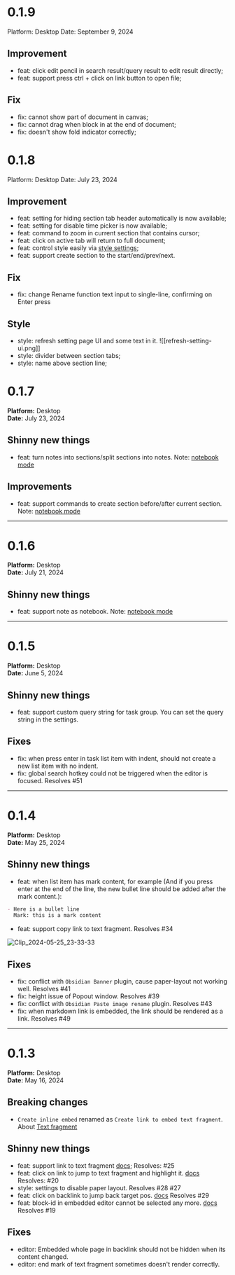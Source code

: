 
# 0.1.9

Platform: Desktop
Date: September 9, 2024

## Improvement

- feat: click edit pencil in search result/query result to edit result directly;
- feat: support press ctrl + click on link button to open file;

## Fix

- fix: cannot show part of document in canvas;
- fix: cannot drag when block in at the end of document;
- fix: doesn't show fold indicator correctly;

# 0.1.8

Platform: Desktop
Date: July 23, 2024

## Improvement

- feat: setting for hiding section tab header automatically is now available;
- feat: setting for disable time picker is now available;
- feat: command to zoom in current section that contains cursor;
- feat: click on active tab will return to full document;
- feat: control style easily via [style settings](https://github.com/mgmeyers/obsidian-style-settings);
- feat: support create section to the start/end/prev/next.

## Fix

- fix: change Rename function text input to single-line, confirming on Enter press

## Style

- style: refresh setting page UI and some text in it. 
![[refresh-setting-ui.png]]
- style: divider between section tabs;
- style: name above section line;

# 0.1.7

**Platform:** Desktop  
**Date:** July 23, 2024

## Shinny new things

- feat: turn notes into sections/split sections into notes. Note: [notebook mode](https://docs.outliner.md/pages/20240721175612)
## Improvements

- feat: support commands to create section before/after current section. Note: [notebook mode](https://docs.outliner.md/pages/20240721175612)

---

# 0.1.6

**Platform:** Desktop  
**Date:** July 21, 2024

## Shinny new things

- feat: support note as notebook. Note: [notebook mode](https://docs.outliner.md/pages/20240721175612)

---

# 0.1.5

**Platform:** Desktop  
**Date:** June 5, 2024

## Shinny new things

- feat: support custom query string for task group. You can set the query string in the settings.

## Fixes

- fix: when press enter in task list item with indent, should not create a new list item with no indent.
- fix: global search hotkey could not be triggered when the editor is focused. Resolves #51

---

# 0.1.4

**Platform:** Desktop  
**Date:** May 25, 2024

## Shinny new things

- feat: when list item has mark content, for example (And if you press enter at the end of the line, the new bullet line should be added after the mark content.):

```markdown
- Here is a bullet line
  Mark: this is a mark content
```

- feat: support copy link to text fragment. Resolves #34

![Clip_2024-05-25_23-33-33](https://github.com/Quorafind/Outliner.MD/assets/13215013/0f513839-28af-410f-90d0-3a7a0b72ebe1)

## Fixes

- fix: conflict with `Obsidian Banner` plugin, cause paper-layout not working well. Resolves #41
- fix: height issue of Popout window. Resolves #39
- fix: conflict with `Obsidian Paste image rename` plugin. Resolves #43
- fix: when markdown link is embedded, the link should be rendered as a link. Resolves #49

---

# 0.1.3

**Platform:** Desktop  
**Date:** May 16, 2024

## Breaking changes

- `Create inline embed` renamed as `Create link to embed text fragment`. About [Text fragment](https://developer.mozilla.org/en-US/docs/Web/Text_fragments)

## Shinny new things

- feat: support link to text fragment [docs](https://docs.outliner.md/pages/20240517232122); Resolves: #25
- feat: click on link to jump to text fragment and highlight it. [docs](https://docs.outliner.md/pages/20240517232122) Resolves: #20
- style: settings to disable paper layout. Resolves #28 #27
- feat: click on backlink to jump back target pos. [docs](https://docs.outliner.md/pages/20240514151617) Resolves #29
- feat: block-id in embedded editor cannot be selected any more. [docs](https://docs.outliner.md/pages/20240517162521) Resolves #19

## Fixes

- editor: Embedded whole page in backlink should not be hidden when its content changed.
- editor: end mark of text fragment sometimes doesn't render correctly.